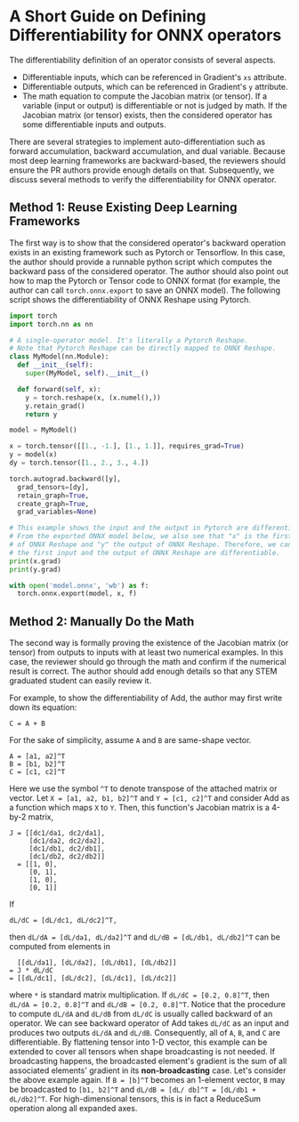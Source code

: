 # A Short Guide on Defining Differentiability for ONNX operators

The differentiability definition of an operator consists of several aspects.

- Differentiable inputs, which can be referenced in Gradient's `xs` attribute.
- Differentiable outputs, which can be referenced in Gradient's `y` attribute.
- The math equation to compute the Jacobian matrix (or tensor). If a variable (input or output) is differentiable or not is judged by math. If the Jacobian matrix (or tensor) exists, then the considered operator has some differentiable inputs and outputs.

There are several strategies to implement auto-differentiation such as forward accumulation, backward accumulation, and dual variable.
Because most deep learning frameworks are backward-based, the reviewers should ensure the PR authors provide enough details on that.
Subsequently, we discuss several methods to verify the differentiability for ONNX operator.

## Method 1: Reuse Existing Deep Learning Frameworks
The first way is to show that the considered operator's backward operation exists in an existing framework such as Pytorch or Tensorflow. In this case, the author should provide a runnable python script which computes the backward pass of the considered operator. The author should also point out how to map the Pytorch or Tensor code to ONNX format (for example, the author can call `torch.onnx.export` to save an ONNX model). The following script shows the differentiability of ONNX Reshape using  Pytorch.

```python
import torch
import torch.nn as nn

# A single-operator model. It's literally a Pytorch Reshape.
# Note that Pytorch Reshape can be directly mapped to ONNX Reshape.
class MyModel(nn.Module):
  def __init__(self):
    super(MyModel, self).__init__()

  def forward(self, x):
    y = torch.reshape(x, (x.numel(),))
    y.retain_grad()
    return y

model = MyModel()

x = torch.tensor([[1., -1.], [1., 1.]], requires_grad=True)
y = model(x)
dy = torch.tensor([1., 2., 3., 4.])

torch.autograd.backward([y],
  grad_tensors=[dy],
  retain_graph=True,
  create_graph=True,
  grad_variables=None)

# This example shows the input and the output in Pytorch are differentiable.
# From the exported ONNX model below, we also see that "x" is the first input
# of ONNX Reshape and "y" the output of ONNX Reshape. Therefore, we can say
# the first input and the output of ONNX Reshape are differentiable.
print(x.grad)
print(y.grad)

with open('model.onnx', 'wb') as f:
  torch.onnx.export(model, x, f)
```

## Method 2: Manually Do the Math
The second way is formally proving the existence of the Jacobian matrix (or tensor) from outputs to inputs with at least two numerical examples. In this case, the reviewer should go through the math and confirm if the numerical result is correct. The author should add enough details so that any STEM graduated student can easily review it. 

For example, to show the differentiability of Add, the author may first write down its equation:
```
C = A + B
```
For the sake of simplicity, assume `A` and `B` are same-shape vector.
```
A = [a1, a2]^T
B = [b1, b2]^T
C = [c1, c2]^T
```
Here we use the symbol `^T` to denote transpose of the attached matrix or vector.
Let `X = [a1, a2, b1, b2]^T` and `Y = [c1, c2]^T` and consider Add as a function which maps `X` to `Y`.
Then, this function's Jacobian matrix is a 4-by-2 matrix,
```
J = [[dc1/da1, dc2/da1],
     [dc1/da2, dc2/da2],
     [dc1/db1, dc2/db1],
     [dc1/db2, dc2/db2]]
  = [[1, 0],
     [0, 1],
     [1, 0],
     [0, 1]]
```
If
```
dL/dC = [dL/dc1, dL/dc2]^T,
```
then `dL/dA = [dL/da1, dL/da2]^T` and `dL/dB = [dL/db1, dL/db2]^T` can be computed from elements in
```
  [[dL/da1], [dL/da2], [dL/db1], [dL/db2]]
= J * dL/dC
= [[dL/dc1], [dL/dc2], [dL/dc1], [dL/dc2]]
```
where `*` is standard matrix multiplication.
If `dL/dC = [0.2, 0.8]^T`, then `dL/dA = [0.2, 0.8]^T` and `dL/dB = [0.2, 0.8]^T`.
Notice that the procedure to compute `dL/dA` and `dL/dB` from `dL/dC` is usually called backward of an operator.
We can see backward operator of Add takes `dL/dC` as an input and produces two outputs `dL/dA` and `dL/dB`.
Consequently, all of `A`, `B`, and `C` are differentiable.
By flattening tensor into 1-D vector, this example can be extended to cover all tensors when shape broadcasting is not needed.
If broadcasting happens, the broadcasted element's gradient is the sum of all associated elements' gradient in its **non-broadcasting** case.
Let's consider the above example again.
If `B = [b]^T` becomes an 1-element vector, `B` may be broadcasted to `[b1, b2]^T` and `dL/dB = [dL/ db]^T = [dL/db1 + dL/db2]^T`.
For high-dimensional tensors, this is in fact a ReduceSum operation along all expanded axes.

